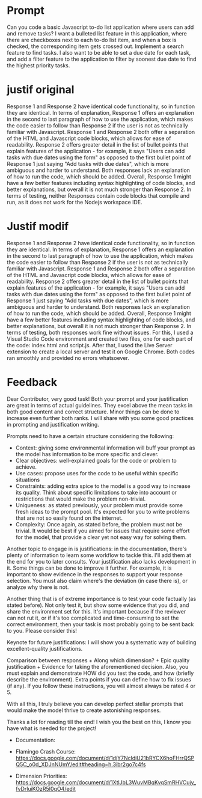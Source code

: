 # Prompt

Can you code a basic Javascript to-do list application where users can add and remove tasks? I want a bulleted list feature in this application, where there are checkboxes next to each to-do list item, and when a box is checked, the corresponding item gets crossed out. Implement a search feature to find tasks. I also want to be able to set a due date for each task, and add a filter feature to the application to filter by soonest due date to find the highest priority tasks.

# justif original

Response 1 and Response 2 have identical code functionality, so in function they are identical. In terms of explanation, Response 1 offers an explanation in the second to last paragraph of how to use the application, which makes the code easier to follow than Response 2 if the user is not as technically familiar with Javascript.
Response 1 and Response 2 both offer a separation of the HTML and Javascript code blocks, which allows for ease of readability. Response 2 offers greater detail in the list of bullet points that explain features of the application - for example, it says "Users can add tasks with due dates using the form" as opposed to the first bullet point of Response 1 just saying "Add tasks with due dates", which is more ambiguous and harder to understand.
Both responses lack an explanation of how to run the code, which should be added. Overall, Response 1 might have a few better features including syntax highlighting of code blocks, and better explanations, but overall it is not much stronger than Response 2.
In terms of testing, neither Responses contain code blocks that compile and run, as it does not work for the Nodejs workspace IDE.

# Justif modif

Response 1 and Response 2 have identical code functionality, so in function they are identical. In terms of explanation, Response 1 offers an explanation in the second to last paragraph of how to use the application, which makes the code easier to follow than Response 2 if the user is not as technically familiar with Javascript.
Response 1 and Response 2 both offer a separation of the HTML and Javascript code blocks, which allows for ease of readability. Response 2 offers greater detail in the list of bullet points that explain features of the application - for example, it says "Users can add tasks with due dates using the form" as opposed to the first bullet point of Response 1 just saying "Add tasks with due dates", which is more ambiguous and harder to understand.
Both responses lack an explanation of how to run the code, which should be added. Overall, Response 1 might have a few better features including syntax highlighting of code blocks, and better explanations, but overall it is not much stronger than Response 2.
In terms of testing, both responses work fine without issues. For this, I used a Visual Studio Code environment and created two files, one for each part of the code: index.html and script.js.
After that, I used the Live Server extension to create a local server and test it on Google Chrome. Both codes ran smoothly and provided no errors whatsoever.


# Feedback

Dear Contributor, very good task! Both your prompt and your justification are great in terms of actual guidelines. They excel above the mean tasks in both good content and correct structure.
Minor things can be done to increase even further both ranks. I will share with you some good practices in prompting and justification writing.

Prompts need to have a certain structure considering the following:
- Context: giving some environmental information will buff your prompt as the model has information to be more specific and clever.
- Clear objectives: well-explained goals for the code or problem to achieve.
- Use cases: propose uses for the code to be useful within specific situations
- Constraints: adding extra spice to the model is a good way to increase its quality. Think about specific limitations to take into account or restrictions that would make the problem non-trivial.
- Uniqueness: as stated previously, your problem must provide some fresh ideas to the prompt pool. It's expected for you to write problems that are not so easily found on the internet.
- Complexity: Once again, as stated before, the problem must not be trivial. It would be best if you aimed for issues that require some effort for the model, that provide a clear yet not easy way for solving them.

Another topic to engage in is justifications: in the documentation, there's plenty of information to learn some workflow to tackle this. I'll add them at the end for you to later consults.
Your justification also lacks development in it. Some things can be done to improve it further. For example, it is important to show evidence in the responses to support your response selection. You must also claim where's the deviation (in case there is), or analyze why there is not.

Another thing that is of extreme importance is to test your code factually (as stated before). Not only test it, but show some evidence that you did, and share the environment set for this. It's important because if the reviewer can not rut it, or if it's too complicated and time-consuming to set the correct environment, then your task is most probably going to be sent back to you. Please consider this!

Keynote for future justifications: I will show you a systematic way of building excellent-quality justifications.

Comparison between responses + Along which dimension? + Epic quality justification + Evidence for taking the aforementioned decision.
Also, you must explain and demonstrate HOW did you test the code, and how (briefly describe the environment). Extra points if you can define how to fix issues (if any).
If you follow these instructions, you will almost always be rated 4 or 5.


With all this, I truly believe you can develop perfect stellar prompts that would make the model thrive to create astonishing responses.

Thanks a lot for reading till the end! I wish you the best on this, I know you have what is needed for the project!

* Documentation:

* Flamingo Crash Course:
https://docs.google.com/document/d/1djY7NcldjU21bRYCX6hoFHrrQSPQ5C_o0d_XDJnNUmY/edit#heading=h.3ibr2go7c4fs

* Dimension Priorities:
https://docs.google.com/document/d/1XtlJbL3WuvMBqKvqSmRHVCujy_fvDrluiKOzR5I0qO4/edit